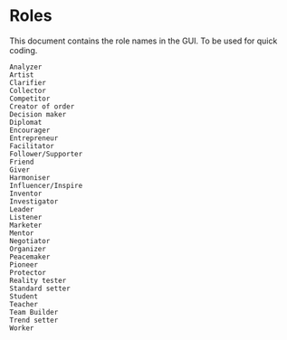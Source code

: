 Roles
=====

This document contains the role names in the GUI. To be used for quick coding.

```
Analyzer
Artist
Clarifier
Collector
Competitor
Creator of order
Decision maker
Diplomat
Encourager
Entrepreneur
Facilitator
Follower/Supporter
Friend
Giver
Harmoniser
Influencer/Inspire
Inventor
Investigator
Leader
Listener
Marketer
Mentor
Negotiator
Organizer
Peacemaker
Pioneer
Protector
Reality tester
Standard setter
Student
Teacher
Team Builder
Trend setter
Worker
```